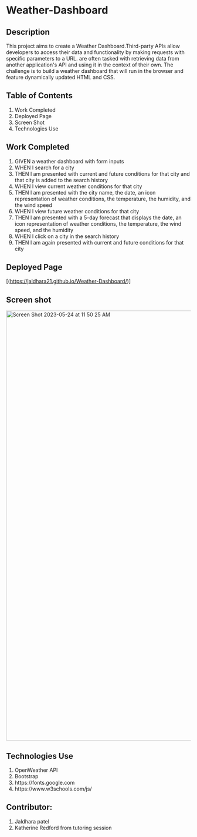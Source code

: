 # Weather-Dashboard


## Description
This project aims to create a Weather Dashboard.Third-party APIs allow developers to access their data and functionality by making requests with specific parameters to a URL. are often tasked with retrieving data from another application's API and using it in the context of their own. The challenge is to build a weather dashboard that will run in the browser and feature dynamically updated HTML and CSS.

## Table of Contents
<Ol>
  <li>Work Completed</li>
  <li>Deployed Page</li>
  <li>Screen Shot</li>
  <li>Technologies Use</li>
  </ol>
  
  ## Work Completed
<ol>
  <li>GIVEN a weather dashboard with form inputs</li>
  <li>WHEN I search for a city</li>
  <li>THEN I am presented with current and future conditions for that city and that city is added to the search history</li>
  <li>WHEN I view current weather conditions for that city</li>
  <li>THEN I am presented with the city name, the date, an icon representation of weather conditions, the temperature, the humidity, and the wind speed</li>
  <li>WHEN I view future weather conditions for that city</li>
<li>THEN I am presented with a 5-day forecast that displays the date, an icon representation of weather conditions, the temperature, the wind speed, and the humidity</li>
  <li>WHEN I click on a city in the search history</li>
<li>THEN I am again presented with current and future conditions for that city</li>
    </ol>
  
## Deployed Page
[(https://jaldhara21.github.io/Weather-Dashboard/)]

## Screen shot
<img width="1170" alt="Screen Shot 2023-05-24 at 11 50 25 AM" src="https://github.com/jaldhara21/Weather-Dashboard/assets/129098874/a5b16986-6a6d-44b0-a8b8-f0556084a173">

## Technologies Use 
  <ol>
  <li>OpenWeather API</li>
  <li>Bootstrap</li>
  <li> https://fonts.google.com </li>
  <li> https://www.w3schools.com/js/</li>
  </ol>
  
  ## Contributor:
  <ol>
  <li> Jaldhara patel</li>
  <li>Katherine Redford from tutoring session </li>
  </ol>
